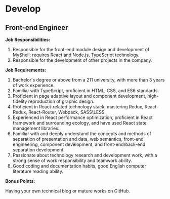 # Develop

## Front-end Engineer

**Job Responsibilities:**

1. Responsible for the front-end module design and development of MyShell; requires React and Node.js, TypeScript technology.
2. Responsible for the development of other projects in the company.

**Job Requirements:**

1. Bachelor's degree or above from a 211 university, with more than 3 years of work experience.
2. Familiar with TypeScript, proficient in HTML, CSS, and ES6 standards.
3. Proficient in page adaptive layout and component development, high-fidelity reproduction of graphic design.
4. Proficient in React-related technology stack, mastering Redux, React-Redux, React-Router, Webpack, SASS\LESS.
5. Experienced in React performance optimization, proficient in React framework and surrounding ecology, and have used React state management libraries.
6. Familiar with and deeply understand the concepts and methods of separation of presentation and data, web semantics, front-end engineering, component development, and front-end/back-end separation development.
7. Passionate about technology research and development work, with a strong sense of work responsibility and teamwork ability.
8. Good coding and documentation habits, good English computer literature reading ability.

**Bonus Points:**

Having your own technical blog or mature works on GitHub.